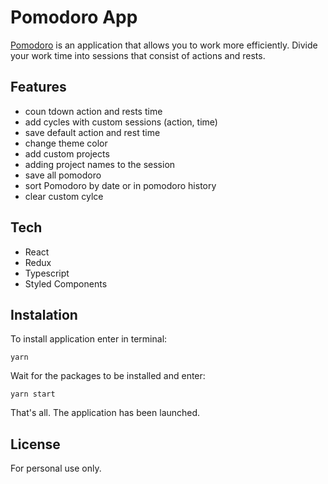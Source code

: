 # Pomodoro App

[Pomodoro](https://vibrant-franklin-c2af8b.netlify.app/) is an application that allows you to work more efficiently. Divide your work time into sessions that consist of actions and rests.

## Features

- coun tdown action and rests time
- add cycles with custom sessions (action, time)
- save default action and rest time
- change theme color
- add custom projects
- adding project names to the session
- save all pomodoro
- sort Pomodoro by date or in pomodoro history
- clear custom cylce

## Tech

- React
- Redux
- Typescript
- Styled Components

## Instalation

To install application enter in terminal:

```
yarn
```

Wait for the packages to be installed and enter:

```
yarn start
```

That's all. The application has been launched.

## License

For personal use only.
